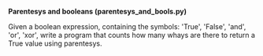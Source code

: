 **Parentesys and booleans (parentesys_and_bools.py)**

Given a boolean expression, containing the symbols: 'True', 'False', 'and', 'or', 'xor',
write a program that counts how many whays are there to return a True value 
using parentesys.